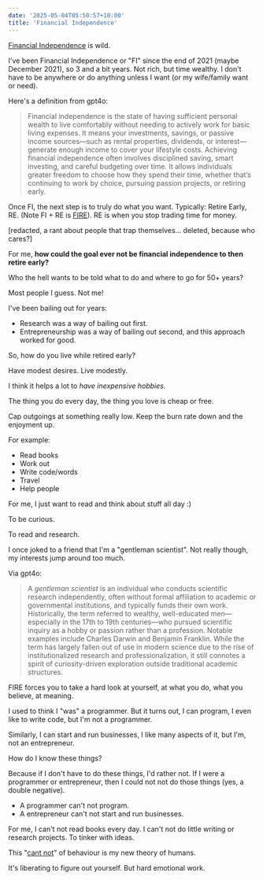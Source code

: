 ```yaml
---
date: '2025-05-04T05:50:57+10:00'
title: 'Financial Independence'
---
```


[Financial Independence](https://en.wikipedia.org/wiki/Financial_independence) is wild.

I've been Financial Independence or "FI" since the end of 2021 (maybe December 2021), so 3 and a bit years. Not rich, but time wealthy. I don't have to be anywhere or do anything unless I want (or my wife/family want or need).

Here's a definition from gpt4o:

> Financial independence is the state of having sufficient personal wealth to live comfortably without needing to actively work for basic living expenses. It means your investments, savings, or passive income sources—such as rental properties, dividends, or interest—generate enough income to cover your lifestyle costs. Achieving financial independence often involves disciplined saving, smart investing, and careful budgeting over time. It allows individuals greater freedom to choose how they spend their time, whether that’s continuing to work by choice, pursuing passion projects, or retiring early.

Once FI, the next step is to truly do what you want. Typically: Retire Early, RE. (Note FI + RE is [FIRE](https://en.wikipedia.org/wiki/FIRE_movement)). RE is when you stop trading time for money.

[redacted, a rant about people that trap themselves... deleted, because who cares?]

For me, **how could the goal ever not be financial independence to then retire early?**

Who the hell wants to be told what to do and where to go for 50+ years?

Most people I guess. Not me!

I've been bailing out for years:

- Research was a way of bailing out first.
- Entrepreneurship was a way of bailing out second, and this approach worked for good.

So, how do you live while retired early?

Have modest desires. Live modestly.

I think it helps a lot to *have inexpensive hobbies.*

The thing you do every day, the thing you love is cheap or free.

Cap outgoings at something really low. Keep the burn rate down and the enjoyment up.

For example:

* Read books
* Work out
* Write code/words
* Travel
* Help people

For me, I just want to read and think about stuff all day :)

To be curious.

To read and research.

I once joked to a friend that I'm a "gentleman scientist". Not really though, my interests jump around too much.

Via gpt4o:

> A *gentleman scientist* is an individual who conducts scientific research independently, often without formal affiliation to academic or governmental institutions, and typically funds their own work. Historically, the term referred to wealthy, well-educated men—especially in the 17th to 19th centuries—who pursued scientific inquiry as a hobby or passion rather than a profession. Notable examples include Charles Darwin and Benjamin Franklin. While the term has largely fallen out of use in modern science due to the rise of institutionalized research and professionalization, it still connotes a spirit of curiosity-driven exploration outside traditional academic structures.

FIRE forces you to take a hard look at yourself, at what you do, what you believe, at meaning.

I used to think I "was" a programmer. But it turns out, I can program, I even like to write code, but I'm not a programmer.

Similarly, I can start and run businesses, I like many aspects of it, but I'm, not an entrepreneur.

How do I know these things?

Because if I don't have to do these things, I'd rather not. If I were a programmer or entrepreneur, then I could not not do those things (yes, a double negative).

- A programmer can't not program.
- A entrepreneur can't not start and run businesses.

For me, I can't not read books every day. I can't not do little writing or research projects. To tinker with ideas.

This "[cant not](/blog/posts/cant-not/)" of behaviour is my new theory of humans.

It's liberating to figure out yourself. But hard emotional work.

